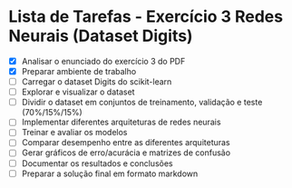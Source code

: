 # Lista de Tarefas - Exercício 3 Redes Neurais (Dataset Digits)

- [x] Analisar o enunciado do exercício 3 do PDF
- [x] Preparar ambiente de trabalho
- [ ] Carregar o dataset Digits do scikit-learn
- [ ] Explorar e visualizar o dataset
- [ ] Dividir o dataset em conjuntos de treinamento, validação e teste (70%/15%/15%)
- [ ] Implementar diferentes arquiteturas de redes neurais
- [ ] Treinar e avaliar os modelos
- [ ] Comparar desempenho entre as diferentes arquiteturas
- [ ] Gerar gráficos de erro/acurácia e matrizes de confusão
- [ ] Documentar os resultados e conclusões
- [ ] Preparar a solução final em formato markdown
